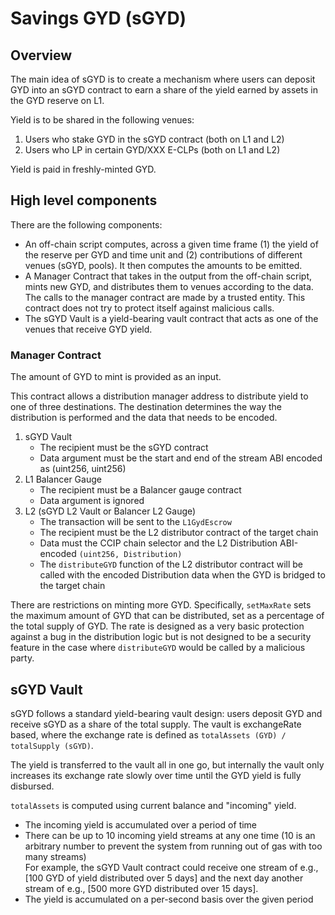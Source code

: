 # Savings GYD (sGYD)

## Overview

The main idea of sGYD is to create a mechanism where users can deposit GYD into an sGYD contract to earn a share of the yield earned by assets in the GYD reserve on L1.

Yield is to be shared in the following venues:

1. Users who stake GYD in the sGYD contract (both on L1 and L2)
2. Users who LP in certain GYD/XXX E-CLPs (both on L1 and L2)

Yield is paid in freshly-minted GYD.

## High level components

There are the following components:

* An off-chain script computes, across a given time frame (1) the yield of the reserve per GYD and time unit and (2) contributions of different venues (sGYD, pools). It then computes the amounts to be emitted.
* A Manager Contract that takes in the output from the off-chain script, mints new GYD, and distributes them to venues according to the data. The calls to the manager contract are made by a trusted entity. This contract does not try to protect itself against malicious calls.
* The sGYD Vault is a yield-bearing vault contract that acts as one of the venues that receive GYD yield.


### Manager Contract

The amount of GYD to mint is provided as an input.

This contract allows a distribution manager address to distribute yield to one of three destinations. The destination determines the way the distribution is performed and the data that needs to be encoded.

1. sGYD Vault
   * The recipient must be the sGYD contract
   * Data argument must be the start and end of the stream ABI encoded as (uint256, uint256)
2. L1 Balancer Gauge
   * The recipient must be a Balancer gauge contract
   * Data argument is ignored
3. L2 (sGYD L2 Vault or Balancer L2 Gauge)
   * The transaction will be sent to the `L1GydEscrow`
   * The recipient must be the L2 distributor contract of the target chain
   * Data must the CCIP chain selector and the L2 Distribution ABI-encoded `(uint256, Distribution)`
   * The `distributeGYD` function of the L2 distributor contract will be called with the encoded Distribution data when the GYD is bridged to the target chain

There are restrictions on minting more GYD. Specifically, `setMaxRate` sets the maximum amount of GYD that can be distributed, set as a percentage of the total supply of GYD. The rate is designed as a very basic protection against a bug in the distribution logic but is not designed to be a security feature in the case where `distributeGYD` would be called by a malicious party.

## sGYD Vault

sGYD follows a standard yield-bearing vault design: users deposit GYD and receive sGYD as a share of the total supply.
The vault is exchangeRate based, where the exchange rate is defined as `totalAssets (GYD) / totalSupply (sGYD)`.

The yield is transferred to the vault all in one go, but internally the vault only increases its exchange rate slowly over time until the GYD yield is fully disbursed.

`totalAssets` is computed using current balance and "incoming" yield.
* The incoming yield is accumulated over a period of time
* There can be up to 10 incoming yield streams at any one time (10 is an arbitrary number to prevent the system from running out of gas with too many streams)  
    For example, the sGYD Vault contract could receive one stream of e.g., [100 GYD of yield distributed over 5 days] and the next day another stream of e.g., [500 more GYD distributed over 15 days].
* The yield is accumulated on a per-second basis over the given period

